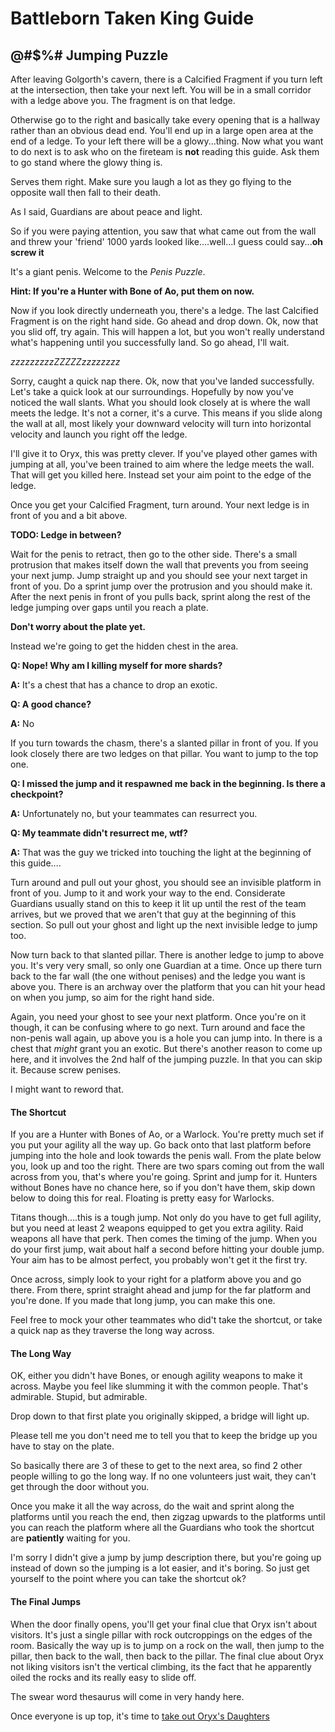 # Battleborn Taken King Guide
## @#$%# Jumping Puzzle

After leaving Golgorth's cavern, there is a Calcified Fragment if you turn left at the intersection, then take your next left.  You will be in a small corridor with a ledge above you.  The fragment is on that ledge.

Otherwise go to the right and basically take every opening that is a hallway rather than an obvious dead end.  You'll end up in a large open area at the end of a ledge. To your left there will be a glowy...thing.  Now what you want to do next is to ask who on the fireteam is **not** reading this guide.  Ask them to go stand where the glowy thing is.

Serves them right.  Make sure you laugh a lot as they go flying to the opposite wall then fall to their death.

As I said, Guardians are about peace and light.

So if you were paying attention, you saw that what came out from the wall and threw your 'friend' 1000 yards looked like....well...I guess could say...**oh screw it**

It's a giant penis.  Welcome to the *Penis Puzzle*.

**Hint: If you're a Hunter with Bone of Ao, put them on now.**

Now if you look directly underneath you, there's a ledge.  The last Calcified Fragment is on the right hand side.  Go ahead and drop down. Ok, now that you slid off, try again.  This will happen a lot, but you won't really understand what's happening until you successfully land.  So go ahead, I'll wait.

*zzzzzzzzzZZZZZzzzzzzzz*

Sorry, caught a quick nap there.  Ok, now that you've landed successfully.  Let's take a quick look at our surroundings.  Hopefully by now you've noticed the wall slants.  What you should look closely at is where the wall meets the ledge.  It's not a corner, it's a curve.  This means if you slide along the wall at all, most likely your downward velocity will turn into horizontal velocity and launch you right off the ledge.  

I'll give it to Oryx, this was pretty clever.  If you've played other games with jumping at all, you've been trained to aim where the ledge meets the wall.  That will get you killed here.  Instead set your aim point to the edge of the ledge.

Once you get your Calcified Fragment, turn around.  Your next ledge is in front of you and a bit above.  

**TODO: Ledge in between?**

Wait for the penis to retract, then go to the other side.  There's a small protrusion that makes itself down the wall that prevents you from seeing your next jump.  Jump straight up and you should see your next target in front of you.  Do a sprint jump over the protrusion and you should make it.  After the next penis in front of you pulls back, sprint along the rest of the ledge jumping over gaps until you reach a plate.

**Don't worry about the plate yet.**

Instead we're going to get the hidden chest in the area.

**Q: Nope!  Why am I killing myself for more shards?**

**A:** It's a chest that has a chance to drop an exotic.

**Q: A good chance?**

**A:** No

If you turn towards the chasm, there's a slanted pillar in front of you.  If you look closely there are two ledges on that pillar.  You want to jump to the top one.  

**Q: I missed the jump and it respawned me back in the beginning.  Is there a checkpoint?**

**A:** Unfortunately no, but your teammates can resurrect you.

**Q: My teammate didn't resurrect me, wtf?**

**A:** That was the guy we tricked into touching the light at the beginning of this guide....

Turn around and pull out your ghost, you should see an invisible platform in front of you.  Jump to it and work your way to the end.  Considerate Guardians usually stand on this to keep it lit up until the rest of the team arrives, but we proved that we aren't that guy at the beginning of this section.  So pull out your ghost and light up the next invisible ledge to jump too.

Now turn back to that slanted pillar.  There is another ledge to jump to above you.  It's very very small, so only one Guardian at a time.  Once up there turn back to the far wall (the one without penises) and the ledge you want is above you.  There is an archway over the platform that you can hit your head on when you jump, so aim for the right hand side.

Again, you need your ghost to see your next platform.  Once you're on it though, it can be confusing where to go next.  Turn around and face the non-penis wall again, up above you is a hole you can jump into.  In there is a chest that *might* grant you an exotic.  But there's another reason to come up here, and it involves the 2nd half of the jumping puzzle. In that you can skip it.  Because screw penises.

I might want to reword that.

#### The Shortcut
If you are a Hunter with Bones of Ao, or a Warlock.  You're pretty much set if you put your agility all the way up.  Go back onto that last platform before jumping into the hole and look towards the penis wall.  From the plate below you, look up and too the right.  There are two spars coming out from the wall across from you, that's where you're going.  Sprint and jump for it.  Hunters without Bones have no chance here, so if you don't have them, skip down below to doing this for real.  Floating is pretty easy for Warlocks.

Titans though....this is a tough jump.  Not only do you have to get full agility, but you need at least 2 weapons equipped to get you extra agility.  Raid weapons all have that perk.  Then comes the timing of the jump.  When you do your first jump, wait about half a second before hitting your double jump.  Your aim has to be almost perfect, you probably won't get it the first try.

Once across, simply look to your right for a platform above you and go there.   From there, sprint straight ahead and jump for the far platform and you're done.  If you made that long jump, you can make this one.

Feel free to mock your other teammates who did't take the shortcut, or take a quick nap as they traverse the long way across.

#### The Long Way
OK, either you didn't have Bones, or enough agility weapons to make it across.  Maybe you feel like slumming it with the common people.  That's admirable.  Stupid, but admirable.

Drop down to that first plate you originally skipped, a bridge will light up.  

Please tell me you don't need me to tell you that to keep the bridge up you have to stay on the plate.  

So basically there are 3 of these to get to the next area, so find 2 other people willing to go the long way.  If no one volunteers just wait, they can't get through the door without you.

Once you make it all the way across, do the wait and sprint along the platforms until you reach the end, then zigzag upwards to the platforms until you can reach the platform where all the Guardians who took the shortcut are **patiently** waiting for you.

I'm sorry I didn't give a jump by jump description there, but you're going up instead of down so the jumping is a lot easier, and it's boring.  So just get yourself to the point where you can take the shortcut ok?

#### The Final Jumps

When the door finally opens,  you'll get your final clue that Oryx isn't about visitors.  It's just a single pillar with rock outcroppings on the edges of the room.  Basically the way up is to jump on a rock on the wall, then jump to the pillar, then back to the wall, then back to the pillar.  The final clue about Oryx not liking visitors isn't the vertical climbing, its the fact that he apparently oiled the rocks and its really easy to slide off.  

The swear word thesaurus will come in very handy here.

Once everyone is up top, it's time to [take out Oryx's Daughters](./daughters.html)
